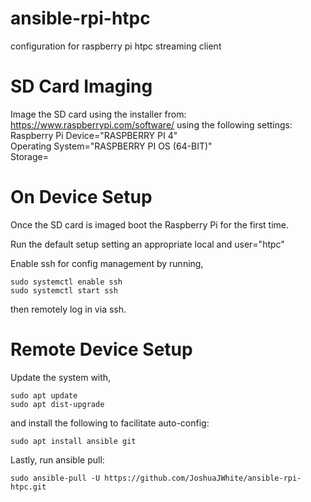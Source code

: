 # ansible-rpi-htpc
configuration for raspberry pi htpc streaming client

# SD Card Imaging
Image the SD card using the installer from: https://www.raspberrypi.com/software/ using the following settings:<br>
Raspberry Pi Device="RASPBERRY PI 4"<br>
Operating System="RASPBERRY PI OS (64-BIT)"<br>
Storage=

# On Device Setup
Once the SD card is imaged boot the Raspberry Pi for the first time.

Run the default setup setting an appropriate local and
     user="htpc"

Enable ssh for config management by running,
```
sudo systemctl enable ssh
sudo systemctl start ssh
```
then remotely log in via ssh.

# Remote Device Setup
Update the system with,
```
sudo apt update
sudo apt dist-upgrade
```
and install the following to facilitate auto-config:
```
sudo apt install ansible git
```

Lastly, run ansible pull:
```
sudo ansible-pull -U https://github.com/JoshuaJWhite/ansible-rpi-htpc.git
```
